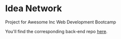 # Idea Network
Project for Awesome Inc Web Development Bootcamp

You'll find the corresponding back-end repo [here](https://github.com/rlmead/clone-backend).